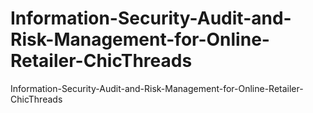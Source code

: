 # Information-Security-Audit-and-Risk-Management-for-Online-Retailer-ChicThreads
Information-Security-Audit-and-Risk-Management-for-Online-Retailer-ChicThreads
